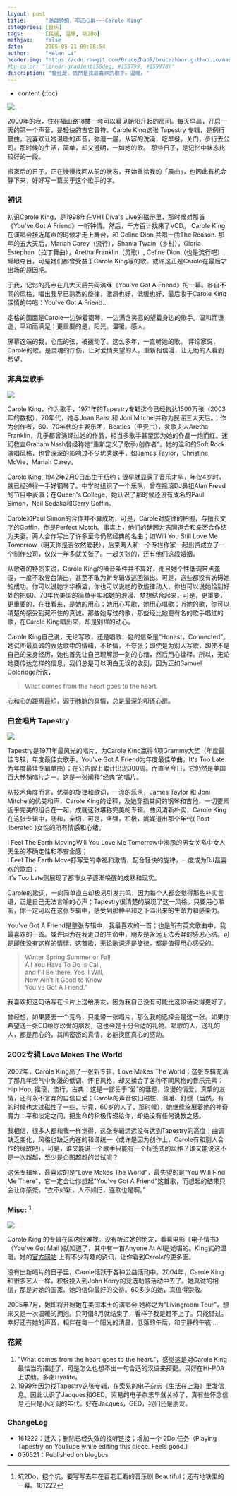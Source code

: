 ```yaml
---
layout: post
title:      "源自肺腑，叩还心扉---Carole King"
categories: [音乐]
tags:       [民谣, 温暖, 坑2Do]
mathjax:    false
date:       2005-05-21 09:08:54
author:     "Helen Li"
header-img: "https://cdn.rawgit.com/BruceZhaoR/brucezhaor.github.io/master/img/post/..."
#bg-color: "linear-gradient(56deg, #155799, #159978)"
description: "曾经是、依然是我最喜欢的歌手。温暖。"
---
```


* content
{:toc}

![](https://helenysli.oss-cn-beijing.aliyuncs.com/helenysli050521CaroleKing1.jpg)

2000年的我，住在福山路18楼一套可以看见朝阳升起的房间。每天早晨，开启一天的第一个声音，是轻快的吉它音符。Carole King这张 Tapestry 专辑，是例行晨曲。我喜欢让她温暖的声音，弥漫一屋，从容的洗澡，吃早餐，关门，步行去公司。那时候的生活，简单，却又澄明，一如她的歌。
那些日子，是记忆中状态比较好的一段。

搬家后的日子，正在慢慢找回从前的状态，开始重拾我的「晨曲」，也因此有机会静下来，好好写一篇关于这个歌手的字。

### 初识

初识Carole King，是1998年在VH1 Diva's Live的磁带里，那时候对那首《You've Got A Friend》一听钟情。然后，千方百计找来了VCD。
Carole King 在演唱会接近尾声的时候才走上舞台，和 Celine Dion 共唱一曲The Reason. 那年的五大天后，Mariah Carey（流行），Shania Twain（乡村），Gloria Estephan（拉丁舞曲），Aretha Franklin（灵歌）, Celine Dion（也是流行吧）, 耀眼夺目，可是她们都曾受益于Carole King写的歌。或许这正是Carole在最后才出场的原因吧。

于我，记忆的亮点在几大天后共同演绎《You've Got A Friend》的一幕。各自不同的风格，唱出我早已熟悉的旋律，激昂也好，低缓也好，最后收于Carole King深情的吟唱：You've Got A Friend...

定格的画面是Carole一边弹着钢琴，一边满含笑意的望着身边的歌手。温和而谦逊，平和而满足；更重要的是，阳光。温暖。感人。

屏幕这端的我，心底的弦，被拨动了。这么多年，一直听她的歌。
评论家说，Carole的歌，是灵魂的疗伤，让对爱情失望的人，重新相信漫，让无助的人看到希望。

### 非典型歌手

![](https://helenysli.oss-cn-beijing.aliyuncs.com/helenysli050521CaroleKing3.jpg)

Carole King，作为歌手，1971年的Tapestry专辑迄今已经售达1500万张（2003年的数据），70年代，她与Joan Baez 和 Joni Mitchel并称为民谣三大天后。；作为创作者，60、70年代的主要乐团，Beatles（甲壳虫），灵歌夫人Aretha Franklin，几乎都曾演绎过她的作品，相当多歌手甚至因为她的作品一炮而红。迷幻教主Graham Nash曾经称她“重新定义了歌手/创作者”。她的温和的Soft Rock演唱风格，也曾深深的影响过不少优秀歌手，如James Taylor，Christine McVie，Mariah Carey。

Carole King, 1942年2月9日出生于纽约；很早就显露了音乐才华，年仅4岁时，就已经弹得一手好钢琴了。中学时组织了一个乐队，曾在摇滚DJ鼻祖Alan Freed的节目中表演；在Queen's College，她认识了那时候还没有成名的Paul Simon，Neil Sedaka和Gerry Goffin。

Carole和Paul Simon的合作并不算成功，可是，Carole对旋律的把握，与擅长文字的Goffin，倒是Perfect Match。事实上，他们的确因为志同道合和亲密合作结为夫妻。两人合作写出了许多至今仍然经典的名曲；如Will You Still Love Me Tomorrow（明天你是否依然爱我），后来两人和一个专栏作家一起出资成立了一个制作公司，仅仅一年多就关张了。一起关张的，还有他们这段婚姻。

从歌者的特质来说，Carole King的嗓音条件并不算好，而且她个性低调带点羞涩，一度不敢登台演出，甚至不敢为新专辑做巡回演出。可是，这些都没有妨碍她的成功。你可以说她才华横溢，你也可以说她的歌旋律动人，你也可以说她恰到好处的把60、70年代美国的简单平实和她的浪漫、梦想结合起来，可是，更重要，更重要的，在我看来，是她的用心；她用心写歌，她用心唱歌；听她的歌，你可以清楚的感受到藏不住的真诚。那些她写过的歌，那些经比她更有名的歌手唱红的歌，在Carole King唱出来，却是别样的动心。

Carole King自己说，无论写歌，还是唱歌，她的信条是“Honest，Connected”。她试图最真诚的表达歌中的情绪，不矫情，不夸张；即使是为别人写歌，即使不是自己的亲身经历，她也首先让自己理解那一刻的心绪，然后用心诠释。所以，无论她要传达怎样的信息，我们总是可以明白无误的收到，因为正如Samuel Coloridge所说，

> What comes from the heart goes to the heart.

心和心的距离最短，源于肺腑的真情，总是最深的叩还心扉。

### 白金唱片 Tapestry

<img src="https://helenysli.oss-cn-beijing.aliyuncs.com/helenysli050521CaroleKing2.jpg" style="PADDING-RIGHT: 8px">

Tapestry是1971年最风光的唱片，为Carole King赢得4项Grammy大奖（年度最佳专辑，年度最佳女歌手，You've Got A Friend为年度最佳单曲，It's Too Late为年度最佳专辑单曲）；在公告牌上累计出现300周。而直至今日，它仍然是美国百大畅销唱片之一。这是一张阐释“经典”的唱片。

从技术角度而言，优美的旋律和歌词，一流的乐队，James Taylor 和 Joni Mitchel的优美和声，Carole King的诠释，及她穿插其间的钢琴和吉他，一切要素近乎完美的组合在一起，成就这张堪称完美的专辑。曲风清新朴实，Carole King在这张专辑中，随和，亲切，可是，坚强，积极，娓娓道出那个年代( Post-liberated )女性的所有情感和心绪。

I Feel The Earth MovingWill You Love Me Tomorrow中揭示的男女关系中女人天生的不确定性和不安全感；   
I Feel The Earth Move抒写爱的幸福和激情，配合轻快的旋律，一度成为DJ最喜欢的歌曲；   
It's Too Late则展现了都市女子逐渐唤醒的成熟和现实。

Carole的歌词，一向简单直白却极易引发共鸣，因为每个人都会觉得那些朴实言语，正是自己无法言喻的心声；Tapestry很清楚的展现了这一风格。只要用心聆听，你一定可以在这张专辑中，感受到那种平和之下溢出来的生命力和感染力。

You've Got A Friend是整张专辑中，我最喜欢的一首；也是所有英文歌曲中，我最喜欢的一首。或许因为在我走过的生命中，朋友是永远无法丢弃的感恩心结。可是即使没有这样的情愫，这首歌，无论歌词还是旋律，都是值得用心感受的。

> Winter Spring Summer or Fall,    
> All You Have To Do is Call,   
> and I'll Be there, Yes, I Will,   
> Now Ain't It Good to Know    
> You've Got A Friend.” 

我喜欢把这句话写在卡片上送给朋友，因为我自己没有可能比这段话说得更好了。

曾经想，如果要去一个荒岛，只能带一张唱片，那么我的选择会是这一张。如果你希望送一张CD给你珍爱的朋友，这也会是十分合适的礼物。唱歌的人，送礼的人，都是用心的，其间密密的真情，必能换回真心的感动。

### 2002专辑 Love Makes The World

2002年，Carole King出了一张新专辑，Love Makes The World；这张专辑充满了那几年空气中弥漫的低调、怀旧风格，却又揉合了各种不同风格的音乐元素：Hip Hop, 摇滚，流行，古典；这是一部关于“爱”的话题，浪漫的情爱，真挚的友情，还有永不言弃的自信自爱；Carole的声音依旧磁性、温暖、舒缓（当然，有的时候也太过磁性了一些，毕竟，60岁的人了，那时候），她继续施展着她的神奇魔力：平和淡定之间，把生命的积极传递给你，却绝没有任何说教之感。

我相信，很多人都和我一样觉得，这张专辑远远没有达到Tapestry的高度；曲调缺乏变化，风格也缺乏内在的和谐统一（或许是因为创作上，Carole有和别人合作的缘故吧）。可是，谁又能说一个歌手只能有一个标签式的风格？谁又能说这不是一次超越，至少是企图超越的尝试呢？

这张专辑里，最喜欢的是“Love Makes The World"，最失望的是“You Will Find Me There"，它一定会让你想起"You've Got  A Friend"这首歌，而想起的结果只会让你感慨，“衣不如新，人不如旧，连歌也是啊。”

### Misc: [^1] 

<img src="http://image.helenysli.top/helenysli050521%20Carole%20King%204.jpg" style="PADDING-RIGHT: 8px">

Carole King 的专辑在国内很难找。没有听过她的朋友，看看电影《电子情书》（You've Got Mail )就知道了，其中有一首Anyone At All是她唱的。King式的温暖。她的[官方网站](www.caroleking.com) 上有不少有趣的资讯，让你看到Carole的更多面。

没有出新唱片的日子里，Carole活跃于各种公益活动中。2004年，Carole King和很多艺人一样，积极投入到John Kerry的竞选助威活动中去了。她真诚的相信，那是对她的国家、她的信仰最好的交待。60多岁的她，真值得崇敬。

2005年7月，她即将开始她在美国本土的演唱会,她称之为“Livingroom Tour”，想来又是一次温暖的拥抱。只可惜8月就结束了，看样子我是赶不上了。只能错过。幸好还有她的声音，相伴在每一个阳光的清晨，低落的午后，和宁静的午夜....


### 花絮

1. "What comes from the heart goes to the heart."，感觉这是对Carole King最恰当的描述了，可是怎么也想不出一句合适的汉语来搭配。只好在Hi-PDA上求助。多谢Hyalite。
2. 1999年因为找Tapestry这张专辑，在索易的电子杂志《生活在上海》里发信息。因此认识了Jacques和GED。索易的电子杂志早就关掉了，真有些怀念信息还只是小河淌的年代。好在Jacques，GED，我们还是朋友。


### ChangeLog
- 161222：迁入；删除已经失效的视听链接；增加一个 2Do 任务（Playing Tapestry on YouTube while editing this piece. Feels good.)    
- 050521：Published on blogbus


[^1]: 坑2Do，挖个坑，要写写去年在百老汇看的音乐剧 Beautiful；还有地铁里的一幕。161222

